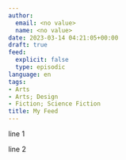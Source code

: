 ```yaml
---
author:
  email: <no value>
  name: <no value>
date: 2023-03-14 04:21:05+00:00
draft: true
feed:
  explicit: false
  type: episodic
language: en
tags:
- Arts
- Arts; Design
- Fiction; Science Fiction
title: My Feed
---
```


line 1 

line 2